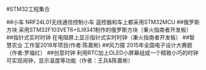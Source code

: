 #STM32工程集合

##小车
   NRF24L01无线通信控制小车
   遥控器和车上都采用STM32MCU
##俄罗斯方块
   采用STM32F103VET6+ILI9341制作的俄罗斯方块（秉火指南者开发板）
##指针式实时时钟
   在电阻屏上显示指针式实时时钟（秉火指南者开发板）
##智慧农业
   工作室2018年项目(作者:陈嘉彬)
##风力摆
2015年全国电子设计大赛题（作者:罗福红）
##创意时钟
利用RTC加上OLED小屏幕组成一个精致小巧的时钟
可实现闹钟，显示温度等功能（作者：王兵&陈嘉彬）
